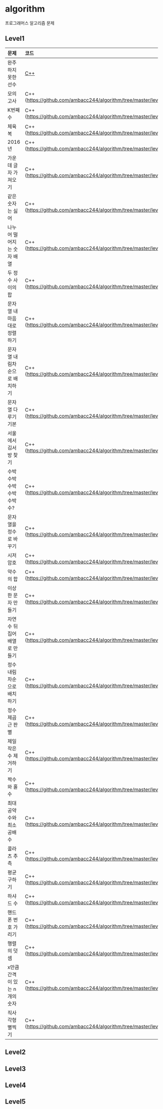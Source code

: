 # algorithm
프로그래머스 알고리즘 문제

## Level1

|문제|코드|
|:-------------|:-------------|
|완주하지 못한 선수|[C++](https://github.com/ambacc244/algorithm/tree/master/level1/완주하지_못한_선수.cpp)|
|모의고사|C++(https://github.com/ambacc244/algorithm/tree/master/level1)|
|K번째수|C++(https://github.com/ambacc244/algorithm/tree/master/level1)|
|체육복|C++(https://github.com/ambacc244/algorithm/tree/master/level1)|
|2016년|C++(https://github.com/ambacc244/algorithm/tree/master/level1)|
|가운데 글자 가져오기|C++(https://github.com/ambacc244/algorithm/tree/master/level1)|
|같은 숫자는 싫어|C++(https://github.com/ambacc244/algorithm/tree/master/level1)|
|나누어 떨어지는 숫자 배열|C++(https://github.com/ambacc244/algorithm/tree/master/level1)|
|두 정수 사이의 합|C++(https://github.com/ambacc244/algorithm/tree/master/level1)|
|문자열 내 마음대로 정렬하기|C++(https://github.com/ambacc244/algorithm/tree/master/level1)|
|문자열 내림차순으로 배치하기|C++(https://github.com/ambacc244/algorithm/tree/master/level1)|
|문자열 다루기 기본|C++(https://github.com/ambacc244/algorithm/tree/master/level1)|
|서울에서 김서방 찾기|C++(https://github.com/ambacc244/algorithm/tree/master/level1)|
|수박수박수박수박수박수?|C++(https://github.com/ambacc244/algorithm/tree/master/level1)|
|문자열을 정수로 바꾸기|C++(https://github.com/ambacc244/algorithm/tree/master/level1)|
|시저 암호|C++(https://github.com/ambacc244/algorithm/tree/master/level1)|
|약수의 합|C++(https://github.com/ambacc244/algorithm/tree/master/level1)|
|이상한 문자 만들기|C++(https://github.com/ambacc244/algorithm/tree/master/level1)|
|자연수 뒤집어 배열로 만들기|C++(https://github.com/ambacc244/algorithm/tree/master/level1)|
|정수 내림차순으로 배치하기|C++(https://github.com/ambacc244/algorithm/tree/master/level1)|
|정수 제곱근 판별|C++(https://github.com/ambacc244/algorithm/tree/master/level1)|
|제일 작은 수 제거하기|C++(https://github.com/ambacc244/algorithm/tree/master/level1)|
|짝수와 홀수|C++(https://github.com/ambacc244/algorithm/tree/master/level1)|
|최대공약수와 최소공배수|C++(https://github.com/ambacc244/algorithm/tree/master/level1)|
|콜라츠 추측|C++(https://github.com/ambacc244/algorithm/tree/master/level1)|
|평균 구하기|C++(https://github.com/ambacc244/algorithm/tree/master/level1)|
|하샤드 수|C++(https://github.com/ambacc244/algorithm/tree/master/level1)|
|핸드폰 번호 가리기|C++(https://github.com/ambacc244/algorithm/tree/master/level1)|
|행렬의 덧셈|C++(https://github.com/ambacc244/algorithm/tree/master/level1)|
|x만큼 간격이 있는 n개의 숫자|C++(https://github.com/ambacc244/algorithm/tree/master/level1)|
|직사각형 별찍기|C++(https://github.com/ambacc244/algorithm/tree/master/level1)|


## Level2


## Level3


## Level4


## Level5
